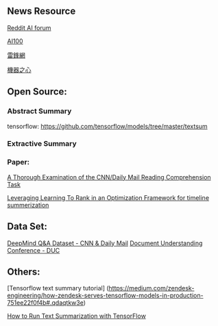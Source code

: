 ## News Resource

[Reddit AI forum](https://www.reddit.com/r/artificial/) 

[AI100](http://forum.ai100.com.cn/)

[雷鋒網](http://www.leiphone.com/)

[機器之心](http://www.jiqizhixin.com/)

## Open Source:

### Abstract Summary

tensorflow: https://github.com/tensorflow/models/tree/master/textsum


### Extractive Summary

### Paper: 

[A Thorough Examination of the CNN/Daily Mail Reading Comprehension Task](https://cs.stanford.edu/people/danqi/papers/acl2016.pdf)

[Leveraging Learning To Rank in an Optimization Framework for timeline summerization](http://www.l3s.de/~gtran/publications/taia2013.pdf)

## Data Set:

[DeepMind Q&A Dataset - CNN & Daily Mail](http://cs.nyu.edu/~kcho/DMQA/)
[Document Understanding Conference - DUC](http://www-nlpir.nist.gov/projects/duc/index.html)

## Others:

[Tensorflow text summary tutorial]
(https://medium.com/zendesk-engineering/how-zendesk-serves-tensorflow-models-in-production-751ee22f0f4b#.qdaqtkw3e)

[How to Run Text Summarization with TensorFlow](https://hackernoon.com/how-to-run-text-summarization-with-tensorflow-d4472587602d#.rf35r7c5v)
